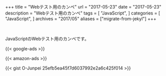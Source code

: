 +++
title = "Webテスト用のカンペ"
url = "2017-05-23"
date = "2017-05-23"
description = "Webテスト用のカンペ"
tags = [
    "JavaScript",
]
categories = [
    "JavaScript",
]
archives = "2017/05"
aliases = ["migrate-from-jekyl"]
+++

<br>

JavaScriptのWebテスト用のカンペです。

<!-- Google Ads -->
{{< google-ads >}}

<!-- Amazon Ads -->
{{< amazon-ads >}}

{{< gist O-Junpei 25efb5ea45f7d6037992e2a6c425f014 >}}
